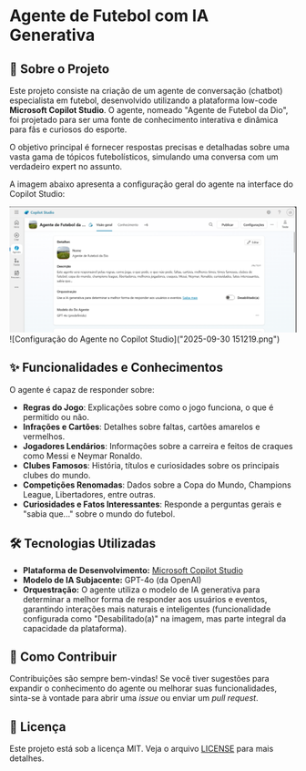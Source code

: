 # Agente de Futebol com IA Generativa

## 📖 Sobre o Projeto

Este projeto consiste na criação de um agente de conversação (chatbot) especialista em futebol, desenvolvido utilizando a plataforma low-code **Microsoft Copilot Studio**. O agente, nomeado "Agente de Futebol da Dio", foi projetado para ser uma fonte de conhecimento interativa e dinâmica para fãs e curiosos do esporte.

O objetivo principal é fornecer respostas precisas e detalhadas sobre uma vasta gama de tópicos futebolísticos, simulando uma conversa com um verdadeiro expert no assunto.

A imagem abaixo apresenta a configuração geral do agente na interface do Copilot Studio:

![Configuração do Agente no Copilot Studio](image_e9b3d0.png.png)
![Configuração do Agente no Copilot Studio]("2025-09-30 151219.png")

## ✨ Funcionalidades e Conhecimentos

O agente é capaz de responder sobre:
- **Regras do Jogo**: Explicações sobre como o jogo funciona, o que é permitido ou não.
- **Infrações e Cartões**: Detalhes sobre faltas, cartões amarelos e vermelhos.
- **Jogadores Lendários**: Informações sobre a carreira e feitos de craques como Messi e Neymar Ronaldo.
- **Clubes Famosos**: História, títulos e curiosidades sobre os principais clubes do mundo.
- **Competições Renomadas**: Dados sobre a Copa do Mundo, Champions League, Libertadores, entre outras.
- **Curiosidades e Fatos Interessantes**: Responde a perguntas gerais e "sabia que..." sobre o mundo do futebol.

## 🛠️ Tecnologias Utilizadas

* **Plataforma de Desenvolvimento:** [Microsoft Copilot Studio](https://www.microsoft.com/pt-br/copilot/copilot-studio)
* **Modelo de IA Subjacente:** GPT-4o (da OpenAI)
* **Orquestração:** O agente utiliza o modelo de IA generativa para determinar a melhor forma de responder aos usuários e eventos, garantindo interações mais naturais e inteligentes (funcionalidade configurada como "Desabilitado(a)" na imagem, mas parte integral da capacidade da plataforma).

## 🚀 Como Contribuir

Contribuições são sempre bem-vindas! Se você tiver sugestões para expandir o conhecimento do agente ou melhorar suas funcionalidades, sinta-se à vontade para abrir uma *issue* ou enviar um *pull request*.

## 📄 Licença

Este projeto está sob a licença MIT. Veja o arquivo [LICENSE](LICENSE) para mais detalhes.
